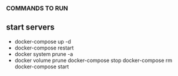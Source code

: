 ### COMMANDS TO RUN
## start servers
- docker-compose up -d
- docker-compose restart
- docker system prune -a
- docker volume prune
docker-compose stop
docker-compose rm
docker-compose start